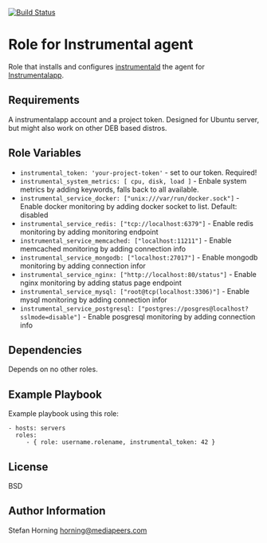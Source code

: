 [![Build Status](https://travis-ci.org/mediapeers/ansible-role-instrumental.svg?branch=master)](https://travis-ci.org/mediapeers/ansible-role-instrumental)

# Role for Instrumental agent

Role that installs and configures [instrumentald](https://github.com/Instrumental/instrumentald) the agent for [Instrumentalapp](https://instrumentalapp.com).

## Requirements

A instrumentalapp account and a project token. Designed for Ubuntu server, but might also work on other DEB based distros.

## Role Variables

- `instrumental_token: 'your-project-token'` - set to our token. Required!
- `instrumental_system_metrics: [ cpu, disk, load ]` - Enbale system metrics by adding keywords, falls back to all available.
- `instrumental_service_docker: ["unix:///var/run/docker.sock"]` - Enable docker monitoring by adding docker socket to list. Default: disabled
- `instrumental_service_redis: ["tcp://localhost:6379"]` - Enable redis monitoring by adding monitoring endpoint
- `instrumental_service_memcached: ["localhost:11211"]` - Enable memcached monitoring by adding connection info
- `instrumental_service_mongodb: ["localhost:27017"]` - Enable mongodb monitoring by adding connection infor
- `instrumental_service_nginx: ["http://localhost:80/status"]` - Enable nginx monitoring by adding status page endpoint
- `instrumental_service_mysql: ["root@tcp(localhost:3306)"]` - Enable mysql monitoring by adding connection infor
- `instrumental_service_postgresql: ["postgres://posgres@localhost?sslmode=disable"]` - Enable posgresql monitoring by adding connection info

## Dependencies

Depends on no other roles.

## Example Playbook

Example playbook using this role:

    - hosts: servers
      roles:
         - { role: username.rolename, instrumental_token: 42 }

## License

BSD

## Author Information

Stefan Horning <horning@mediapeers.com>
